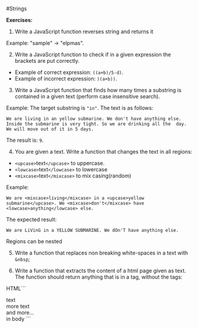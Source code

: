 #Strings

**Exercises:**

01. Write a JavaScript function reverses string and returns it 
 
 Example: "sample" -> "elpmas".

02. Write a JavaScript function to check if in a given expression the brackets are put correctly.
 * Example of correct expression: ``((a+b)/5-d)``.
 * Example of incorrect expression: ``)(a+b))``.

03. Write a JavaScript function that finds how many times a substring is contained in a given text (perform case insensitive search).

 Example: The target substring is ``"in"``. The text is as follows:
 ```
 We are living in an yellow submarine. We don't have anything else. Inside the submarine is very tight. So we are drinking all the  day. We will move out of it in 5 days.
 ```
 The result is: ``9``.

04. You are given a text. Write a function that changes the text in all regions:
 * ``<upcase>``text``</upcase>`` to uppercase.
 * ``<lowcase>``text``</lowcase>`` to lowercase
 * ``<mixcase>``text``</mixcase>`` to mix casing(random)

 Example:
 ```
 We are <mixcase>living</mixcase> in a <upcase>yellow submarine</upcase>. We <mixcase>don't</mixcase> have <lowcase>anything</lowcase> else.
 ```
 
 The expected result:
 
 ```
 We are LiVinG in a YELLOW SUBMARINE. We dOn'T have anything else.
 ```
 
 Regions can be nested

05. Write a function that replaces non breaking white-spaces in a text with ``&nbsp``;

06. Write a function that extracts the content of a html page given as text. The function should return anything that is in a tag, without the tags:

 HTML```
 <html><head><title>Sample site</title></head><body><div>text<div>more text</div>and more...</div>in body</body></html>
 ```
